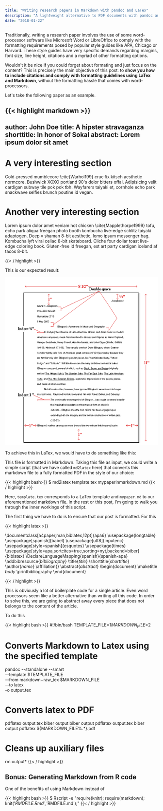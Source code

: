```yaml
---
title: "Writing research papers in Markdown with pandoc and LaTex"
description: "A lightweight alternative to PDF documents with pandoc and a .tex template."
date: "2018-01-22"
---
```


Traditionally, writing a research paper involves the use of some word-processor software like Microsoft Word or LibreOffice to comply with the formatting requirements posed by popular style guides like APA, Chicago or Harvard. These style guides have very specific demands regarding margins, font size, line height, citations and a myriad of other formatting options.

Wouldn't it be nice if you could forget about formating and just focus on the content? This is precisely the main objective of this post: to **show you how to include citations and comply with formatting guidelines using LaTex and Markdown**, without the formatting hassle that comes with word-processors.

Let's take the following paper as an example.

{{< highlight markdown >}}
---
author: John Doe
title: A hipster stravaganza
shorttitle: In honor of Sokal
abstract: Lorem ipsum dolor sit amet 
---

# A very interesting section

Cold-pressed mumblecore \cite{Warhol199} crucifix kitsch aesthetic normcore. Bushwick XOXO portland 90's dolor bitters offal. Adipisicing velit cardigan subway tile pok pok tbh. Wayfarers taiyaki et, cornhole echo park snackwave selfies brunch poutine id vegan.

# Another very interesting section

Lorem ipsum dolor amet veniam hot chicken \cite{Mapplethorpe1999} tofu, echo park aliqua freegan photo booth kombucha live-edge schlitz taiyaki adaptogen. Deep v shaman 8-bit aesthetic, lomo ipsum messenger bag. Kombucha lyft viral celiac 8-bit skateboard. Cliche four dollar toast live-edge coloring book. Gluten-free id freegan, est art party cardigan iceland af tacos 8-bit.

{{< / highlight >}}

This is our expected result:

![research paper in apa][apa]

To achieve this in LaTex, we would have to do something like this:

This file is formatted in Markdown. Taking this file as input, we could write a simple script (that we have called `md2latex` here) that converts this markdown file to a fully formatted PDF in the style of our choice:

{{< highlight bash>}}
$ md2latex template.tex mypaperinmarkdown.md 
{{< / highlight >}}

Here, `template.tex` corresponds to a LaTex template and `mypaper.md` to our aforementioned markdown file. In the rest or this post, I'm going to walk you through the inner workings of this script. 

The first thing we have to do is to ensure that our post is formatted. For this 

{{< highlight latex >}}

\documentclass[a4paper,man,biblatex,12pt]{apa6}
\usepackage{longtable} 
\usepackage[spanish]{babel}
\usepackage[utf8]{inputenc}
\usepackage[style=spanish]{csquotes}
\usepackage{times}
\usepackage[style=apa,sortcites=true,sorting=nyt,backend=biber]{biblatex}
\DeclareLanguageMapping{spanish}{spanish-apa}
\addbibresource{$bibliography$}
\title{$title$}
\shorttitle{$shorttitle$}
\author{$name$}
\affiliation{}
\abstract{$abstract$}
\begin{document}
\maketitle
$body$
\printbibliography
\end{document}

{{< / highlight >}}

This is obviously a lot of boilerplate code for a single article. Even word processors seem like a better alternative than writing all this code. In order to solve this, we are going to abstract away every piece that does not belongs to the content of the article. 

To do this 

{{< highlight bash >}}
#!/bin/bash
TEMPLATE_FILE=$1
MARKDOWN_FILE=$2
# Converts Markdown to Latex using the specified template
pandoc --standalone --smart \
	--template $TEMPLATE_FILE \
	--from  markdown+raw_tex $MARKDOWN_FILE \
	--to latex \
-o output.tex 
# Converts latex to PDF
pdflatex output.tex 
biber output 
biber output 
pdflatex output.tex 
biber output 
pdflatex ${MARKDOWN_FILE%.*}.pdf
# Cleans up auxiliary files
rm output*
{{< / highlight >}}

## Bonus: Generating Markdown from R code				

One of the benefits of using Markdown instead of 

{{< highlight bash >}}
$ Rscript -e "require(knitr); require(markdown); knit('$RMDFILE.Rmd', '$RMDFILE.md');"
{{< / highlight >}}


[apa]: /research-paper-in-apa.png "A research paper written following APA guidelines"
